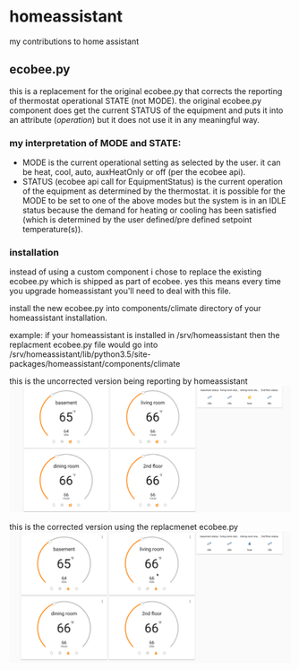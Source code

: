 # homeassistant
my contributions to home assistant

## ecobee.py
this is a replacement for the original ecobee.py that corrects the reporting of thermostat operational STATE (not MODE). the original ecobee.py component does get the current STATUS of the equipment and puts it into an attribute (*operation*) but it does not use it in any meaningful way. 

### my interpretation of MODE and STATE:
  * MODE is the current operational setting as selected by the user. it can be heat, cool, auto, auxHeatOnly or off (per the ecobee api).
  * STATUS (ecobee api call for EquipmentStatus) is the current operation of the equipment as determined by the thermostat. it is possible for the MODE to be set to one of the above modes but the system is in an IDLE status because the demand for heating or cooling has been satisfied (which is determined by the user defined/pre defined setpoint temperature(s)).

### installation
instead of using a custom component i chose to replace the existing ecobee.py which is shipped as part of ecobee. yes this means every time you upgrade homeassistant you'll need to deal with this file.

install the new ecobee.py into components/climate directory of your homeassistant installation.

example: if your homeassistant is installed in /srv/homeassistant then the replacment ecobee.py file would go into /srv/homeassistant/lib/python3.5/site-packages/homeassistant/components/climate

this is the uncorrected version being reporting by homeassistant
![alt text][ecobee_wrong]

this is the corrected version using the replacmenet ecobee.py
![alt text][ecobee_correct]


[ecobee_wrong]: images/ecobee_wrong_tstat_card.png
[ecobee_correct]: images/ecobee_correct_tstat_card.png
[tstat02]: images/thermostat02.png "incorrect example"